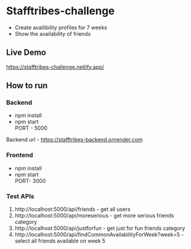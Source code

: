 # Stafftribes-challenge

- Create availibility profiles for 7 weeks
- Show the availability of friends

## Live Demo
https://stafftribes-challenge.netlify.app/


## How to run
### Backend
- npm install
- npm start   
PORT - 5000

Backend url - https://stafftribes-backend.onrender.com

### Frontend
- npm install
- npm start   
PORT- 3000

### Test APIs
1. http://localhost:5000/api/friends - get all users
2. http://localhost:5000/api/moreserious - get more serious friends category
3. http://localhost:5000/api/justforfun - get just for fun friends category
4. http://localhost:5000/api/findCommonAvailabilityForWeek?week=5 - select all friends available on week 5

